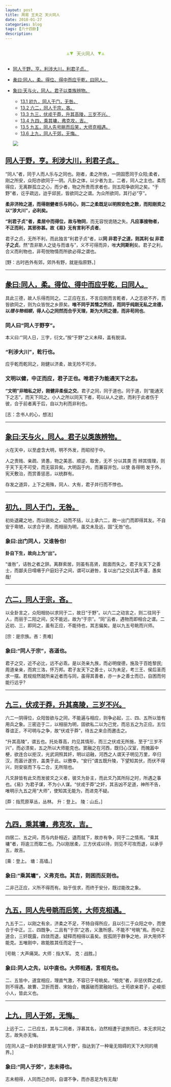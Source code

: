 ```yaml
---
layout: post
title: 周易 王夫之 天火同人
date: 2018-01-27
categories: blog
tags: [六十四卦]
description: 
---
```


<span id = "jump"></span>


<section style="margin: 0px auto; text-align: center;">
    <section class="xhr" style="width: 0px; height: 0px; border-left: 5px solid transparent; border-right: 5px solid transparent; border-bottom: 10px solid rgb(135, 201, 67); display: inline-block; opacity: 0.5; border-top-color: rgb(135, 201, 67);"></section>
    <section class="xhr" style="width: 0px; height: 0px; border-left: 5px solid transparent; border-right: 5px solid transparent; border-top: 10px solid rgb(135, 201, 67); display: inline-block; margin-left: -3px; border-bottom-color: rgb(135, 201, 67);"></section>
    <section style="
margin-left: 0.5em;
display: inline-block;">
        <p>
            <span style="color: rgb(118, 146, 60);">天火同人</span>
        </p>
    </section>
    <section class="xhr" style="margin-left: 0.5em; width: 0px; height: 0px; border-left: 5px solid transparent; border-right: 5px solid transparent; border-top: 10px solid rgb(135, 201, 67); display: inline-block; border-bottom-color: rgb(135, 201, 67);"></section>
    <section class="xhr" style="width: 0px; height: 0px; border-left: 5px solid transparent; border-right: 5px solid transparent; border-bottom: 10px solid rgb(135, 201, 67); display: inline-block; opacity: 0.5; margin-left: -3px; border-top-color: rgb(135, 201, 67);"></section>
</section>

- [同人于野，亨。利涉大川，利君子贞。](#jump利涉大川)
- [彖曰:同人，柔。得位、得中而应乎乾，曰同人。](#jump同人)
- [象曰:天与火，同人。君子以类族辨物。](#jump天与火)
  - [13.1 初九，同人于门，无咎。](#jump同人于门)
  - [13.2 六二，同人于宗，吝。](#jump同人于宗)
  - [13.3 九三，伏戎于莽，升其高陵，三岁不兴。](#jump伏戎于莽)
  - [13.4 九四，乘其墉，弗克攻，吉。](#jump乘其墉)
  - [13.5 九五，同人先号眺而后笑，大师克相遇。](#jump同人先号眺而后笑)
  - [13.6 上九，同人于郊，无悔。](#jump同人于郊)
  
  ![](http://www.guoyi360.com/uploads/allimg/130419/1-13041ZQ439340.jpg)
  
  
<span id = "jump同人于野"></span>
## [同人于野，亨。利涉大川，利君子贞。](#jump)
“同人”者，同于人而人乐与之同也。刚者，柔之所依，一阴固愿同于众阳;柔者，刚之所安，众阳亦欲同于一阴。凡卦之体，以少者为主。二者，同人之主也。柔而得应，无离群孤立之心，而少者，物之所贵而求者也，则五阳争欲同之矣。“于野”者，讫乎疏远，迨乎邱民，皆欲同之之谓。为众所欲同，其行必“亨”。


**柔非济险之道，而得刚健者乐与同心，则二之柔既足以明照安危之数，而阳刚资之以“涉大川”，必利矣。**


**“利君子贞”者，柔居中而得位，故与物同**，而无容悦诡随之失。**凡应事接物者，不正而利，其邪弥甚。故《易》无有言利不贞者**。


君子之贞，无所不利，而此独言“利君子贞”者，以**同 非君子之道，则其利 似 非君子之贞**。然“吾非斯人之徒与而谁与”，义不可得而异，唯**大同斯利**矣。君子之利，合义而利物也，非苟悦物情而所欲必得之谓也。


[野：古时邑外有郊，郊外有野，就是指原野。]

----

<span id = "jump同人"></span>
## [彖曰:同人，柔。得位、得中而应乎乾，曰同人。](#jump)
具此三德，故人乐得而同之。二正应在五，不言应刚而言乾者，人之志欲不齐，而皆欲同之，则为众皆悦之乡原矣。**唯不同乎其情之所应，而同乎纯刚无私之龙德，以*理与物相顺*，得人心之同然而合乎天理，斯为大同之德，而非苟同也**。

### 同人曰“同人于野亨”。
本义曰:“‘同人日，三字，衍文。”按“于野”之义未释，盖有脱误。

### “利涉大川”，乾行也。
应乎乾而乾同之，刚健以济柔，故无险不可涉。

### 文明以健，中正而应，君子正也。唯君子为能通天下之志。
**“文明”非暗私之好，刚健非柔佞之交**。君子之同，同于道也。同于道，则“能通天下之志”，而天下同之。小人之所以同天下者，苟以从人之欲，而利于此者伤于彼，合于前者离于后，自以为利而非利也。


[志：念书人的心，想法]

----

<span id = "jump天与火"></span>
## [象曰:天与火，同人。君子以类族辨物。](#jump)
火在天中，以至虚含大明，明不外发，而昭彻于中。


人之贵贱、亲疏、贤愚，物之美恶、顺逆、取舍，无不 分以其类 而 辨其情理，则于天下无不可受，而无容异矣。大明函于内，而兼容并包，以使 各得明 发于外，宪天敷治，而赏善惩恶，以统群有。


存发之道异，上下之用殊，同人、大有，君子并行而不悖也。

----

<span id = "jump同人于门"></span>
## [初九，同人于门，无咎。](#jump)    
初处退藏之地，而以刚处之，动而不括，以上承六二，故一出门而即得其友。不自安于卑陋，以求合于贤，而相丽为明，虽交未及远，固“无咎”也。

### 象曰:出门同人，又谁咎也!
**卦自下生，故向上为“出”。**


“谁咎”，诘咎之者之辞。离群索居，则虽有高贤，觌面而失之。君子友天下之善士，而鄙夫日嚅嗫于户庭妇子之间，谓可以避咎，复以出门之交讥其不谨，愚矣哉!

----

<span id = "jump同人于宗"></span>
## [六二，同人于宗，吝。](#jump)  
以全卦言之，众阳相协以求同于二，故日“于野”。以六二之动言之，则二往同于人，而丽于二阳之间，交不能远，故为“于宗”。“同”云者，遇物而即相合之谓。二近初、三，即同之，虽有正应，不能待也，其志偏矣。是以九五号眺而兴师。


[宗：是宗族。吝：责难]

### 象曰:“同人于宗”，吝道也。
君子之交，近不必比，远不必乖。是以尧亲九族，而必明俊德，施及于百姓黎民;周道亲亲，而宾三洛，怀万邦。君子友天下之善士，以为未足，考三王、侯后圣而求一摆。若规规然就所亲近者而与同，虽得其善者，亦一乡之善士而已，自困而何能行远乎?

----

<span id = "jump伏戎于莽"></span>
## [九三，伏戎于莽，升其高陵，三岁不兴。](#jump)  
六二一阴得位，众阳皆欲与之同，不能遍与相应，则争必起，三、四、五所以皆有用兵之象。三密迩于二，以相丽为明，固欲私二以为己党，而忌五之为正应。五位尊谊正，不可明与之争，故“伏戎于莽”，待五之来合而邀击之。


“升其高陵”，谓五也。托处尊高，灼见其情形，而三之伏戎无所施，至于“三岁不兴”，而必溃矣，五之所以大师能克也。窦融之在河西，既归心汉室，而魄嚣中梗，欲连合以拒汉，光武洞照其奸，明以诏融，河西之人谓天子明见万里，卒归汉，而嚣计遂穷，盖类于此。以徼幸。“安行”谓五既升陵，下望知其伏，而伏不得兴，则安驱而下与二合，无所阻也。


凡爻辞皆有此爻而发彼爻之义者，彼爻为卦主，而此爻乃其所际之时，所遇之事也。《易》为君子谋，不为小人谋。“伏戎于莽”之奸，其吉凶不足道，神所不告，唯明示九五之用“大师”，使知其无能为，而进克不疑。


[莽：指荒原草丛，丛林。  升：登上。  陵：山丘。]

----

<span id = "jump乘其墉"></span>
## [九四，乘其墉，弗克攻，吉。](#jump) 
四居二、五之间，而与内卦相近，退而就下，故亦有争，同于二之情焉。“乘其墉”者，将逾三而取二也。乃以刚居柔，三方伏戎以待，则见不可攻而退，以承乎五，故吉。


[乘：登上。  塘：高墙。]

### 象曰:“乘其墉”，义弗克也。其吉，则困而反则也。
二非己正应，义所不得而有。始于伎求，而终于安分，既过能改之象。

----

<span id = "jump同人先号眺而后笑"></span>
## [九五，同人先号眺而后笑，大师克相遇。](#jump) 
九五于二，以刚之有余，济柔之不足，不特自得所应，且以引二于众阳之中，而使合于中正。三、四既争，二且有“于宗”之吝，义激所感，不能不“号眺”焉。而中正道合，三奸既露，四敛而退，疑释而相得以喜矣。拔孤阴于群争之地，非大用师不能克。五唯刚中，故能胜其任而定于一。


[号眺：大声痛哭。大师：指大军。 克：战胜。]

### 象曰:同人之先，以中直也。大师相遇，言相克也。
二、五皆中，道宜相应，理直气激，不容已于号眺矣。“相克”者，非惩伏莽之戎，则不得遇。故曹、卫折而晋、宋始合，魄嚣破而窦融始归。士苟欲亲君子，必峻拒小人，皆此义也。

----

<span id = "jump同人于郊"></span>
## [上九，同人于郊，无悔。](#jump) 
上远于二，二已应五，其与二同者，浮慕其名，泊然相遭于逆旅而已，本无求同之志，故失亦无悔。


[在同人这一卦的卦辞里是“同人于野”，指达到了一种毫无阻碍的天下大同的境界。]

### 象曰:“同人于郊”，志未得也。
志未相得，人同而己亦同，自谓不争，而亦恶足为有无哉!

  
  
  
  
  
  
